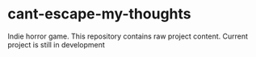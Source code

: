 # cant-escape-my-thoughts
Indie horror game. This repository contains raw project content. Current project is still in development
